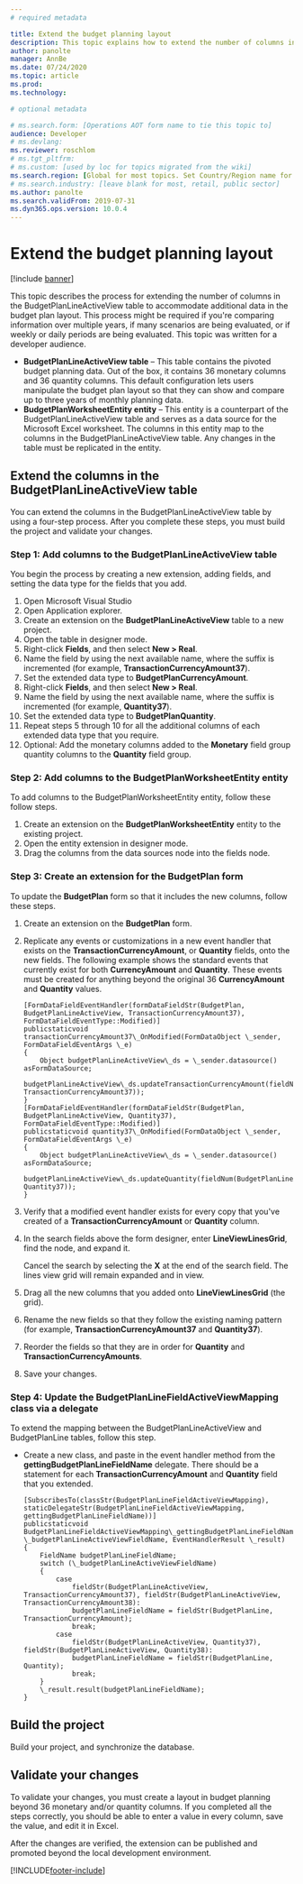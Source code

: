 ```yaml
---
# required metadata

title: Extend the budget planning layout
description: This topic explains how to extend the number of columns in the BudgetPlanLineActiveView table to accommodate additional data in the budget plan layout.
author: panolte
manager: AnnBe
ms.date: 07/24/2020
ms.topic: article
ms.prod: 
ms.technology: 

# optional metadata

# ms.search.form: [Operations AOT form name to tie this topic to]
audience: Developer
# ms.devlang: 
ms.reviewer: roschlom
# ms.tgt_pltfrm: 
# ms.custom: [used by loc for topics migrated from the wiki]
ms.search.region: [Global for most topics. Set Country/Region name for localizations]
# ms.search.industry: [leave blank for most, retail, public sector]
ms.author: panolte
ms.search.validFrom: 2019-07-31 
ms.dyn365.ops.version: 10.0.4
---
```


# Extend the budget planning layout

[!include [banner](../includes/banner.md)]

This topic describes the process for extending the number of columns in the BudgetPlanLineActiveView table to accommodate additional data in the budget plan layout. This process might be required if you're comparing information over multiple years, if many scenarios are being evaluated, or if weekly or daily periods are being evaluated. This topic was written for a developer audience.

- **BudgetPlanLineActiveView table** – This table contains the pivoted budget planning data. Out of the box, it contains 36 monetary columns and 36 quantity columns. This default configuration lets users manipulate the budget plan layout so that they can show and compare up to three years of monthly planning data.
- **BudgetPlanWorksheetEntity entity** – This entity is a counterpart of the BudgetPlanLineActiveView table and serves as a data source for the Microsoft Excel worksheet. The columns in this entity map to the columns in the BudgetPlanLineActiveView table. Any changes in the table must be replicated in the entity.

## Extend the columns in the BudgetPlanLineActiveView table

You can extend the columns in the BudgetPlanLineActiveView table by using a four-step process. After you complete these steps, you must build the project and validate your changes. 

### Step 1: Add columns to the BudgetPlanLineActiveView table

You begin the process by creating a new extension, adding fields, and setting the data type for the fields that you add.

1. Open Microsoft Visual Studio
2. Open Application explorer.
3. Create an extension on the **BudgetPlanLineActiveView** table to a new project.
4. Open the table in designer mode. 
5. Right-click **Fields**, and then select **New \> Real**.
6. Name the field by using the next available name, where the suffix is incremented (for example, **TransactionCurrencyAmount37**).
7. Set the extended data type to **BudgetPlanCurrencyAmount**.
8. Right-click **Fields**, and then select **New \> Real**.
9. Name the field by using the next available name, where the suffix is incremented (for example, **Quantity37**).
10. Set the extended data type to **BudgetPlanQuantity**.
11. Repeat steps 5 through 10 for all the additional columns of each extended data type that you require.
12. Optional: Add the monetary columns added to the **Monetary** field group quantity columns to the **Quantity** field group.

### Step 2: Add columns to the BudgetPlanWorksheetEntity entity

To add columns to the BudgetPlanWorksheetEntity entity, follow these follow steps.

1. Create an extension on the **BudgetPlanWorksheetEntity** entity to the existing project.
2. Open the entity extension in designer mode.
3. Drag the columns from the data sources node into the fields node.

### Step 3: Create an extension for the BudgetPlan form

To update the **BudgetPlan** form so that it includes the new columns, follow these steps.

1. Create an extension on the **BudgetPlan** form.
2. Replicate any events or customizations in a new event handler that exists on the **TransactionCurrencyAmount**, or **Quantity** fields, onto the new fields. The following example shows the standard events that currently exist for both **CurrencyAmount** and **Quantity**. These events must be created for anything beyond the original 36 **CurrencyAmount** and **Quantity** values.

    ```xpp
    [FormDataFieldEventHandler(formDataFieldStr(BudgetPlan, BudgetPlanLineActiveView, TransactionCurrencyAmount37), FormDataFieldEventType::Modified)]
    publicstaticvoid transactionCurrencyAmount37\_OnModified(FormDataObject \_sender, FormDataFieldEventArgs \_e)
    {
        Object budgetPlanLineActiveView\_ds = \_sender.datasource() asFormDataSource;
        budgetPlanLineActiveView\_ds.updateTransactionCurrencyAmount(fieldNum(BudgetPlanLineActiveView, TransactionCurrencyAmount37));
    }
    [FormDataFieldEventHandler(formDataFieldStr(BudgetPlan, BudgetPlanLineActiveView, Quantity37), FormDataFieldEventType::Modified)]
    publicstaticvoid quantity37\_OnModified(FormDataObject \_sender, FormDataFieldEventArgs \_e)
    {
        Object budgetPlanLineActiveView\_ds = \_sender.datasource() asFormDataSource;
        budgetPlanLineActiveView\_ds.updateQuantity(fieldNum(BudgetPlanLineActiveView, Quantity37));
    }
    ```

3. Verify that a modified event handler exists for every copy that you've created of a **TransactionCurrencyAmount** or **Quantity** column.
4. In the search fields above the form designer, enter **LineViewLinesGrid**, find the node, and expand it. 

    Cancel the search by selecting the **X** at the end of the search field. The lines view grid will remain expanded and in view.

5. Drag all the new columns that you added onto **LineViewLinesGrid** (the grid).
6. Rename the new fields so that they follow the existing naming pattern (for example, **TransactionCurrencyAmount37** and **Quantity37**).
7. Reorder the fields so that they are in order for **Quantity** and **TransactionCurrencyAmounts**.
8. Save your changes.

### Step 4: Update the BudgetPlanLineFieldActiveViewMapping class via a delegate

To extend the mapping between the BudgetPlanLineActiveView and BudgetPlanLine tables, follow this step.

- Create a new class, and paste in the event handler method from the **gettingBudgetPlanLineFieldName** delegate. There should be a statement for each **TransactionCurrencyAmount** and **Quantity** field that you extended.

    ```xpp
    [SubscribesTo(classStr(BudgetPlanLineFieldActiveViewMapping), staticDelegateStr(BudgetPlanLineFieldActiveViewMapping, gettingBudgetPlanLineFieldName))]
    publicstaticvoid BudgetPlanLineFieldActiveViewMapping\_gettingBudgetPlanLineFieldName(FieldName \_budgetPlanLineActiveViewFieldName, EventHandlerResult \_result)
    {
        FieldName budgetPlanLineFieldName;
        switch (\_budgetPlanLineActiveViewFieldName)
        {
            case
                fieldStr(BudgetPlanLineActiveView, TransactionCurrencyAmount37), fieldStr(BudgetPlanLineActiveView, TransactionCurrencyAmount38):
                budgetPlanLineFieldName = fieldStr(BudgetPlanLine, TransactionCurrencyAmount);
                break;
            case
                fieldStr(BudgetPlanLineActiveView, Quantity37), fieldStr(BudgetPlanLineActiveView, Quantity38):
                budgetPlanLineFieldName = fieldStr(BudgetPlanLine, Quantity);
                break;
        }
        \_result.result(budgetPlanLineFieldName);
    }
    ```

## Build the project

Build your project, and synchronize the database.

## Validate your changes

To validate your changes, you must create a layout in budget planning beyond 36 monetary and/or quantity columns. If you completed all the steps correctly, you should be able to enter a value in every column, save the value, and edit it in Excel.

After the changes are verified, the extension can be published and promoted beyond the local development environment. 


[!INCLUDE[footer-include](../../includes/footer-banner.md)]